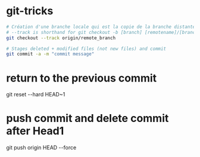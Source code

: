# git-tricks

```sh
# Création d'une branche locale qui est la copie de la branche distante
# --track is shorthand for git checkout -b [branch] [remotename]/[branch]
git checkout --track origin/remote_branch

# Stages deleted + modified files (not new files) and commit 
git commit -a -m "commit message"

```
# return to the previous commit
git reset --hard HEAD~1

# push commit and delete commit after Head1
git push origin HEAD --force
